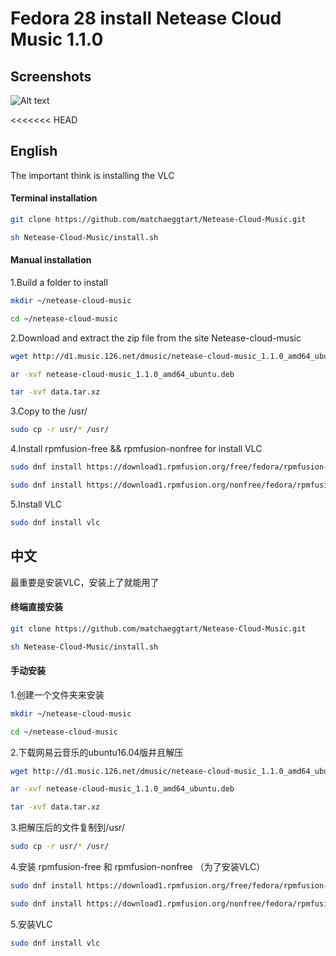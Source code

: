 # Fedora 28 install Netease Cloud Music 1.1.0

## Screenshots
![Alt text](https://github.com/matchaeggtart/Netease-Cloud-Music/raw/master/Screenshots/Screenshot.png)
<br>

<<<<<<< HEAD
## English
The important think is installing the VLC
#### Terminal installation
```Bash
git clone https://github.com/matchaeggtart/Netease-Cloud-Music.git
```
```Bash
sh Netease-Cloud-Music/install.sh
```
#### Manual installation
1.Build a folder to install
```Bash
mkdir ~/netease-cloud-music
```
```Bash
cd ~/netease-cloud-music
```
2.Download and extract the zip file from the site Netease-cloud-music
```Bash
wget http://d1.music.126.net/dmusic/netease-cloud-music_1.1.0_amd64_ubuntu.deb
```
```Bash
ar -xvf netease-cloud-music_1.1.0_amd64_ubuntu.deb
```
```Bash
tar -xvf data.tar.xz
```
3.Copy to the /usr/
```Bash
sudo cp -r usr/* /usr/
```
4.Install rpmfusion-free && rpmfusion-nonfree for install VLC
```Bash
sudo dnf install https://download1.rpmfusion.org/free/fedora/rpmfusion-free-release-$(rpm -E %fedora).noarch.rpm
```
```Bash
sudo dnf install https://download1.rpmfusion.org/nonfree/fedora/rpmfusion-nonfree-release-$(rpm -E %fedora).noarch.rpm
```
5.Install VLC
```Bash
sudo dnf install vlc
```

## 中文
最重要是安装VLC，安装上了就能用了
#### 终端直接安装
```Bash
git clone https://github.com/matchaeggtart/Netease-Cloud-Music.git
```
```Bash
sh Netease-Cloud-Music/install.sh
```
#### 手动安装
1.创建一个文件夹来安装
<br>
```Bash
mkdir ~/netease-cloud-music
```
```Bash
cd ~/netease-cloud-music
```
2.下载网易云音乐的ubuntu16.04版并且解压
```Bash
wget http://d1.music.126.net/dmusic/netease-cloud-music_1.1.0_amd64_ubuntu.deb
```
```Bash
ar -xvf netease-cloud-music_1.1.0_amd64_ubuntu.deb
```
```Bash
tar -xvf data.tar.xz
```
3.把解压后的文件复制到/usr/
```Bash
sudo cp -r usr/* /usr/
```
4.安装 rpmfusion-free 和 rpmfusion-nonfree （为了安装VLC）
```Bash
sudo dnf install https://download1.rpmfusion.org/free/fedora/rpmfusion-free-release-$(rpm -E %fedora).noarch.rpm
```
```Bash
sudo dnf install https://download1.rpmfusion.org/nonfree/fedora/rpmfusion-nonfree-release-$(rpm -E %fedora).noarch.rpm
```
5.安装VLC
```Bash
sudo dnf install vlc
```
